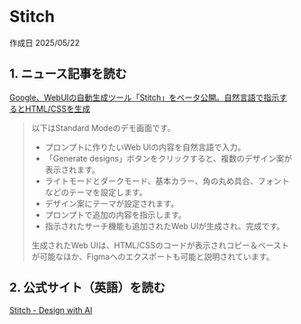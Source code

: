 # Stitch

作成日 2025/05/22

## 1. ニュース記事を読む

[Google、WebUIの自動生成ツール「Stitch」をベータ公開。自然言語で指示するとHTML/CSSを生成](https://www.publickey1.jp/blog/25/googlewebuistitchhtmlcss.html)

> 以下はStandard Modeのデモ画面です。
>
>- プロンプトに作りたいWeb UIの内容を自然言語で入力。
>- 「Generate designs」ボタンをクリックすると、複数のデザイン案が表示されます。
>- ライトモードとダークモード、基本カラー、角の丸め具合、フォントなどのテーマを設定します。
>- デザイン案にテーマが設定されます。
>- プロンプトで追加の内容を指示します。
>- 指示されたサーチ機能も追加されたWeb UIが生成され、完成です。
>
> 生成されたWeb UIは、HTML/CSSのコードが表示されコピー＆ペーストが可能なほか、Figmaへのエクスポートも可能と説明されています。

## 2. 公式サイト（英語）を読む

[Stitch - Design with AI](https://stitch.withgoogle.com/)
